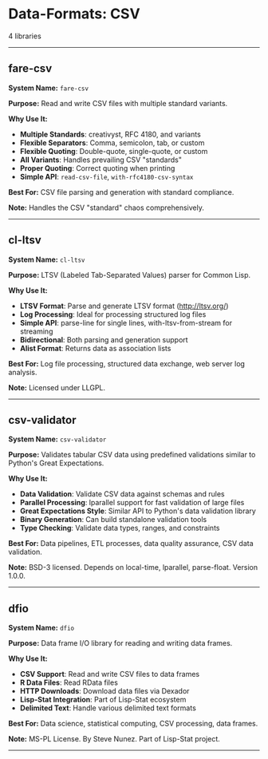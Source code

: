 # Data-Formats: CSV

4 libraries

---

## fare-csv

**System Name:** `fare-csv`

**Purpose:** Read and write CSV files with multiple standard variants.

**Why Use It:**
- **Multiple Standards**: creativyst, RFC 4180, and variants
- **Flexible Separators**: Comma, semicolon, tab, or custom
- **Flexible Quoting**: Double-quote, single-quote, or custom
- **All Variants**: Handles prevailing CSV "standards"
- **Proper Quoting**: Correct quoting when printing
- **Simple API**: `read-csv-file`, `with-rfc4180-csv-syntax`

**Best For:** CSV file parsing and generation with standard compliance.

**Note:** Handles the CSV "standard" chaos comprehensively.

---


## cl-ltsv

**System Name:** `cl-ltsv`

**Purpose:** LTSV (Labeled Tab-Separated Values) parser for Common Lisp.

**Why Use It:**
- **LTSV Format**: Parse and generate LTSV format (http://ltsv.org/)
- **Log Processing**: Ideal for processing structured log files
- **Simple API**: parse-line for single lines, with-ltsv-from-stream for streaming
- **Bidirectional**: Both parsing and generation support
- **Alist Format**: Returns data as association lists

**Best For:** Log file processing, structured data exchange, web server log analysis.

**Note:** Licensed under LLGPL.

---


## csv-validator

**System Name:** `csv-validator`

**Purpose:** Validates tabular CSV data using predefined validations similar to Python's Great Expectations.

**Why Use It:**
- **Data Validation**: Validate CSV data against schemas and rules
- **Parallel Processing**: lparallel support for fast validation of large files
- **Great Expectations Style**: Similar API to Python's data validation library
- **Binary Generation**: Can build standalone validation tools
- **Type Checking**: Validate data types, ranges, and constraints

**Best For:** Data pipelines, ETL processes, data quality assurance, CSV data validation.

**Note:** BSD-3 licensed. Depends on local-time, lparallel, parse-float. Version 1.0.0.

---


## dfio

**System Name:** `dfio`

**Purpose:** Data frame I/O library for reading and writing data frames.

**Why Use It:**
- **CSV Support**: Read and write CSV files to data frames
- **R Data Files**: Read RData files
- **HTTP Downloads**: Download data files via Dexador
- **Lisp-Stat Integration**: Part of Lisp-Stat ecosystem
- **Delimited Text**: Handle various delimited text formats

**Best For:** Data science, statistical computing, CSV processing, data frames.

**Note:** MS-PL License. By Steve Nunez. Part of Lisp-Stat project.

---


